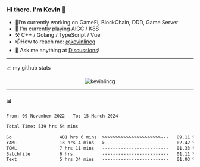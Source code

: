 ### Hi there. I'm Kevin 👋

- 🔭I’m currently working on GameFi, BlockChain, DDD, Game Server
- 🌱 I’m currently playing AIGC / K8S
-   :hammer_and_pick: C++ / Golang / TypeScript / Vue
- 📫How to reach me: [@kevinlincg](https://twitter.com/kevinlincg) 
-   :thought_balloon: Ask me anything at [Discussions](https://github.com/kevinlincg/kevinlincg/discussions/new)!

---

📈 my github stats

<p align="center"> <img src="https://github-readme-stats-ouuan.vercel.app/api?username=kevinlincg&theme=dark&show_icons=true&count_private=true" alt="kevinlincg" />

---

#### :bar_chart: 

<!--START_SECTION:waka-->

```txt
From: 09 November 2022 - To: 15 March 2024

Total Time: 539 hrs 54 mins

Go                  481 hrs 6 mins  >>>>>>>>>>>>>>>>>>>>>>---   89.11 %
YAML                13 hrs 4 mins   >------------------------   02.42 %
TOML                7 hrs 11 mins   -------------------------   01.33 %
Batchfile           6 hrs           -------------------------   01.11 %
Text                5 hrs 34 mins   -------------------------   01.03 %
```

<!--END_SECTION:waka-->
